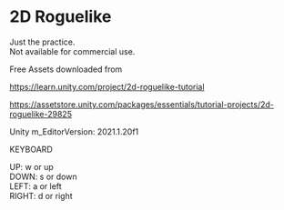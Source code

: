 # 2D Roguelike
  
Just the practice.  
Not available for commercial use.  
  
Free Assets downloaded from  
  
https://learn.unity.com/project/2d-roguelike-tutorial  
  
https://assetstore.unity.com/packages/essentials/tutorial-projects/2d-roguelike-29825  
    
Unity m_EditorVersion:  2021.1.20f1  
  
KEYBOARD  
  
UP: w or up  
DOWN: s or down  
LEFT: a or left  
RIGHT: d or right  
  